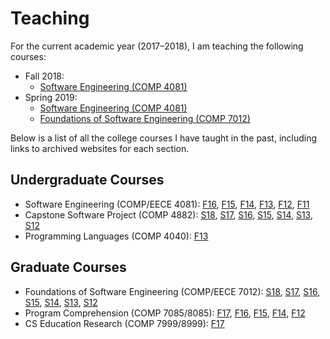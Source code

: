 # Teaching

For the current academic year (2017–2018), I am teaching the following courses:

- Fall 2018:
  - [Software Engineering (COMP 4081)](https://memphis-cs.github.io/comp-4081-2018-fall/)
- Spring 2019:
  - [Software Engineering (COMP 4081)](https://memphis-cs.github.io/comp-4882/)
  - [Foundations of Software Engineering (COMP 7012)](https://memphis-cs.github.io/comp-7012/)

Below is a list of all the college courses I have taught in the past, including links to archived websites for each section.

## Undergraduate Courses

- Software Engineering (COMP/EECE 4081): [F16](https://memphis-cs.github.io/comp-4081-2016-fall/), [F15](https://memphis-cs.github.io/comp-4081-2015-fall/), [F14](https://memphis-cs.github.io/comp-4081-2014-fall/), [F13](https://memphis-cs.github.io/comp-eece-4081-2013-fall/), [F12](https://memphis-cs.github.io/comp-eece-4081-2012-fall/), [F11](https://memphis-cs.github.io/comp-eece-4081-2011-fall/)
- Capstone Software Project (COMP 4882): [S18](https://memphis-cs.github.io/comp-4882-2018-spring/), [S17](https://memphis-cs.github.io/comp-4882-2017-spring/), [S16](https://memphis-cs.github.io/comp-4882-2016-spring/), [S15](https://memphis-cs.github.io/comp-4882-2015-spring/), [S14](https://memphis-cs.github.io/comp-4882-2014-spring/), [S13](https://memphis-cs.github.io/comp-4882-2013-spring/), [S12](https://memphis-cs.github.io/comp-4882-2012-spring/)
- Programming Languages (COMP 4040): [F13](https://memphis-cs.github.io/comp-4040-2013-fall/)

## Graduate Courses

- Foundations of Software Engineering (COMP/EECE 7012): [S18](https://memphis-cs.github.io/comp-7012-2018-spring/), [S17](https://memphis-cs.github.io/comp-eece-7012-2017-spring/), [S16](https://memphis-cs.github.io/comp-eece-7012-2016-spring/), [S15](https://memphis-cs.github.io/comp-eece-7012-2015-spring/), [S14](https://memphis-cs.github.io/comp-eece-7012-2014-spring/), [S13](https://memphis-cs.github.io/comp-eece-7012-8012-2013-spring/), [S12](https://memphis-cs.github.io/comp-eece-7012-8012-2012-spring/)
- Program Comprehension (COMP 7085/8085): [F17](https://memphis-cs.github.io/comp-7085-8085-2017-fall/), [F16](https://memphis-cs.github.io/comp-7085-8085-2016-fall/), [F15](https://memphis-cs.github.io/comp-7085-8085-2015-fall/), [F14](https://memphis-cs.github.io/comp-7085-8085-2014-fall/), [F12](https://memphis-cs.github.io/comp-7085-8085-2012-fall/)
- CS Education Research (COMP 7999/8999): [F17](https://memphis-cs.github.io/comp-7085-8085-2017-fall/)
